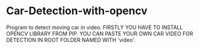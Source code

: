 # Car-Detection-with-opencv
Program to detect moving car in video.
FIRSTLY YOU HAVE TO INSTALL OPENCV LIBRARY FROM PIP.
YOU CAN PASTE YOUR OWN CAR VIDEO FOR DETECTION IN ROOT FOLDER NAMED WITH 'video'.


